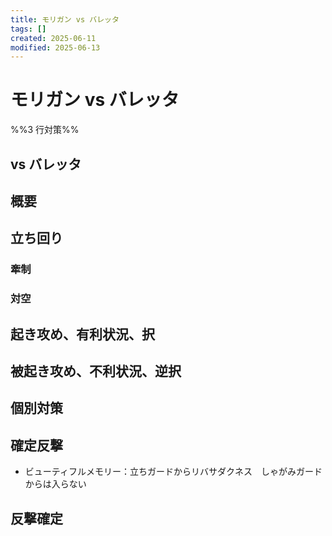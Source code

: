 ```yaml
---
title: モリガン vs バレッタ
tags: []
created: 2025-06-11
modified: 2025-06-13
---
```


# モリガン vs バレッタ

%%3 行対策%%

## vs バレッタ

## 概要

## 立ち回り

### 牽制

### 対空

## 起き攻め、有利状況、択

## 被起き攻め、不利状況、逆択

## 個別対策

## 確定反撃

- ビューティフルメモリー：立ちガードからリバサダクネス　しゃがみガードからは入らない

## 反撃確定
